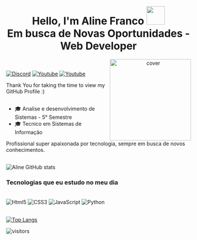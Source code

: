 <h1 align='center'> Hello, I'm Aline Franco <img src = "https://raw.githubusercontent.com/MartinHeinz/MartinHeinz/master/wave.gif" width = 50px> <br /> 
Em busca de Novas Oportunidades - Web Developer </h1>
 <div>
 
 <div align="center">
<img width="221px" height = "221px" align="right"  src="https://octodex.github.com/images/femalecodertocat.png" alt="cover" />
</div></br>
 
 <p align='center'>

[![Discord](https://img.shields.io/badge/Discord-7289DA?style=for-the-badge&logo=discord&logoColor=white)](https://discord.gg/KS4mNH8s9y)
[![Youtube](https://img.shields.io/badge/YouTube-FF0000?style=for-the-badge&logo=youtube&logoColor=white)](https://www.youtube.com/c/DevAprendiz)
[![Youtube](https://img.shields.io/badge/LinkedIn-0077B5?style=for-the-badge&logo=linkedin&logoColor=white)](hhttps://www.linkedin.com/in/alinefranco1/)



</p>
 
 Thank You for taking the time to view my GitHub Profile :) 
 

 ##

<ul>
  <li>🎓 Analise e desenvolvimento de Sistemas - 5° Semestre</li>
  <li>🎓 Tecnico em Sistemas de Informação </li>
</ul>
Profissional super apaixonada por tecnologia, sempre em busca de novos conhecimentos.

 ##

 ![Aline GitHub stats](https://github-readme-stats.vercel.app/api?username=Ninneee12&show_icons=true&theme=radical)


### Tecnologias que eu estudo no meu dia

<div style="display: inline_block"><br/>
    <img align="center" alt="Html5"src="https://img.shields.io/badge/HTML5-E34F26?style=for-the-badge&logo=html5&logoColor=white"/>
    <img align="center" alt="CSS3"src="https://img.shields.io/badge/CSS3-1572B6?style=for-the-badge&logo=css3&logoColor=white"/>
    <img align="center" alt="JavaScript"src="https://img.shields.io/badge/JavaScript-F7DF1E?style=for-the-badge&logo=javascript&logoColor=black"/>
    <img align="center" alt="Python"src="https://img.shields.io/badge/Python-14354C?style=for-the-badge&logo=python&logoColor=white"/>

</div></br>


[![Top Langs](https://github-readme-stats.vercel.app/api/top-langs/?username=Ninneee12&layout=compact)](https://github.com/anuraghazra/github-readme-stats)

 ![visitors](https://visitor-badge.glitch.me/badge?page_id=Ninneee12.Ninneee12)
